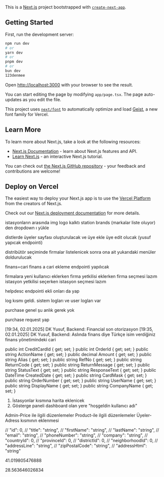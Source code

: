 This is a [Next.js](https://nextjs.org) project bootstrapped with [`create-next-app`](https://nextjs.org/docs/app/api-reference/cli/create-next-app).

## Getting Started

First, run the development server:

```bash
npm run dev
# or
yarn dev
# or
pnpm dev
# or
bun dev
123denmee
```

Open [http://localhost:3000](http://localhost:3000) with your browser to see the result.

You can start editing the page by modifying `app/page.tsx`. The page auto-updates as you edit the file.

This project uses [`next/font`](https://nextjs.org/docs/app/building-your-application/optimizing/fonts) to automatically optimize and load [Geist](https://vercel.com/font), a new font family for Vercel.

## Learn More

To learn more about Next.js, take a look at the following resources:

- [Next.js Documentation](https://nextjs.org/docs) - learn about Next.js features and API.
- [Learn Next.js](https://nextjs.org/learn) - an interactive Next.js tutorial.

You can check out [the Next.js GitHub repository](https://github.com/vercel/next.js) - your feedback and contributions are welcome!

## Deploy on Vercel

The easiest way to deploy your Next.js app is to use the [Vercel Platform](https://vercel.com/new?utm_medium=default-template&filter=next.js&utm_source=create-next-app&utm_campaign=create-next-app-readme) from the creators of Next.js.

Check out our [Next.js deployment documentation](https://nextjs.org/docs/app/building-your-application/deploying) for more details.

istasyonların arasında img logo kalktı station brands (markalar liste oluyor) den dropdown ı yükle

distlerde üyeler sayfası oluşturulacak ve üye ekle üye edit olucak (yusuf yapıcak endpointi)

distribütör seçiminde firmalar listelenicek sonra ona ait yukarıdaki menüler doldurulucak

finans=cari
finans a cari ekleme endpointi yapılıcak

firmalara yeni kullanıcı eklerken firma yetkilisi eklerken firma seçmesi lazım istasyon yetkilisi seçerken istasyon seçmesi lazım

helpdesc endpointi ekli onları da yap

log kısmı geldi. sistem logları ve user logları var

purchase genel şu anlık gerek yok

purchase request yap

[19:34, 02.01.2025] DK Yusuf, Backend: Financial son otorizasyon
[19:35, 02.01.2025] DK Yusuf, Backend: Aslında finans diye Türkçe isim verdiğiniz finans yönetimindeki cari

public int CreditCardId { get; set; }
public int OrderId { get; set; }
public string ActionName { get; set; }
public decimal Amount { get; set; }
public string Alias { get; set; }
public string RefNo { get; set; }
public string ReturnCode { get; set; }
public string ReturnMessage { get; set; }
public string StatusText { get; set; }
public string ResponseText { get; set; }
public DateTime CreatedDate { get; set; }
public string CardMask { get; set; }
public string OrderNumber { get; set; }
public string UserName { get; set; }
public string DisplayName { get; set; }
public string CompanyName { get; set; }

1. İstasyonlar kısmına harita eklenicek
2. Gösterge paneli dashboard olan yere "hoşgeldin kullanıcı adı"

Admin-Price ile ilgili düzenlemeler
Product-ile ilgili düzenlemeler
Üyeler-Adress kısmının eklenmesi

// "id": 0,
// "title": "string",
// "firstName": "string",
// "lastName": "string",
// "email": "string",
// "phoneNumber": "string",
// "company": "string",
// "countryId": 0,
// "provinceId": 0,
// "districtId": 0,
// "neighborhoodId": 0,
// "addressLine": "string",
// "zipPostalCode": "string",
// "addressHtml": "string"

41.019805476888

28.563646026834
